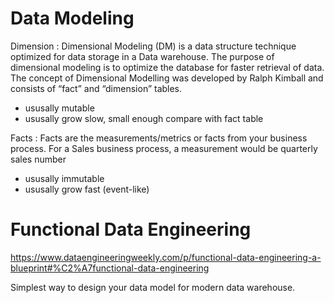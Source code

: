 # Data Modeling

Dimension : Dimensional Modeling (DM) is a data structure technique optimized for data storage in a Data warehouse. The purpose of dimensional modeling is to optimize the database for faster retrieval of data. The concept of Dimensional Modelling was developed by Ralph Kimball and consists of “fact” and “dimension” tables.

* ususally mutable
* ususally grow slow, small enough compare with fact table

Facts : Facts are the measurements/metrics or facts from your business process. For a Sales business process, a measurement would be quarterly sales number

* ususally immutable
* ususally grow fast (event-like)

# Functional Data Engineering


https://www.dataengineeringweekly.com/p/functional-data-engineering-a-blueprint#%C2%A7functional-data-engineering

Simplest way to design your data model for modern data warehouse.